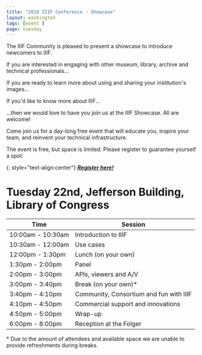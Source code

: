 ```yaml
---
title: "2018 IIIF Conference - Showcase"
layout: washington
tags: [event ]
page: tuesday
---
```


The IIIF Community is pleased to present a showcase to introduce newcomers to IIIF.

If you are interested in engaging with other museum, library, archive and technical professionals...

If you are ready to learn more about using and sharing your institution's images...

If you'd like to know more about IIIF...

...then we would love to have you join us at the IIIF Showcase. All are welcome!

Come join us for a day-long free event that will educate you, inspire your team, and reinvent your technical infrastructure.

The event is free, but space is limited. Please register to guarantee yourself a spot:

{: style="text-align:center"}
***[Register here!][showcase-eventbrite]***

# Tuesday 22nd, Jefferson Building, Library of Congress

<table class="api-table">
  <thead>
    <tr>
      <th>Time</th>
      <th>Session</th>
    </tr>
  </thead>
  <tbody>
    <tr>
        <td>10:00am - 10:30am</td>
        <td>Introduction to IIIF</td>
    </tr>
    <tr>
        <td>10:30am - 12:00am</td>
        <td>Use cases</td>
    </tr>
    <tr>
        <td>12:00pm - 1:30pm</td>
        <td>Lunch (on your own)</td>
    </tr>
    <tr>
        <td>1:30pm - 2:00pm</td>
        <td>Panel</td>
    </tr>
    <tr>
        <td>2:00pm - 3:00pm</td>
        <td>APIs, viewers and A/V</td>
    </tr>
    <tr>
        <td>3:00pm - 3:40pm</td>
        <td>Break (on your own)*</td>
    </tr>
    <tr>
        <td>3:40pm - 4:10pm</td>
        <td>Community, Consortium and fun with IIIF</td>
    </tr>
    <tr>
        <td>4:10pm - 4:50pm</td>
        <td>Commercial support and innovations</td>
    </tr>
    <tr>
        <td>4:50pm - 5:00pm</td>
        <td>Wrap-up</td>
    </tr>
    <tr>
        <td>6:00pm - 8:00pm</td>
        <td>Reception at the Folger</td>
    </tr>
  </tbody>
</table>    

\* Due to the amount of attendees and available space we are unable to provide refreshments during breaks.

[showcase-eventbrite]: https://www.eventbrite.com/e/iiif-washington-showcase-tickets-44860722629
